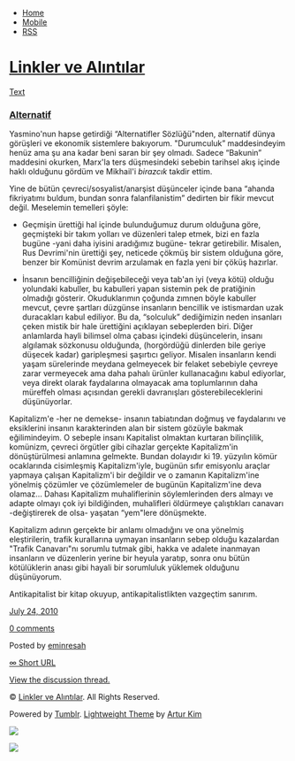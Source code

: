 -   [Home](/)
-   [Mobile](/mobile)
-   [RSS](http://eminresah.tumblr.com/rss)

[Linkler ve Alıntılar](/)
=========================

[Text](http://eminresah.tumblr.com/post/852647018/alternatif)

### [Alternatif](http://eminresah.tumblr.com/post/852647018/alternatif)

Yasmino'nun hapse getirdiği “Alternatifler Sözlüğü"nden, alternatif
dünya görüşleri ve ekonomik sistemlere bakıyorum. "Durumculuk”
maddesindeyim henüz ama şu ana kadar beni saran bir şey olmadı. Sadece
“Bakunin” maddesini okurken, Marx'la ters düşmesindeki sebebin tarihsel
akış içinde haklı olduğunu gördüm ve Mikhail'i *birazcık* takdir ettim.

Yine de bütün çevreci/sosyalist/anarşist düşünceler içinde bana “ahanda
fikriyatımı buldum, bundan sonra falanfilanistim” dedirten bir fikir
mevcut değil. Meselemin temelleri şöyle:

-   Geçmişin ürettiği hal içinde bulunduğumuz durum olduğuna göre,
    geçmişteki bir takım yolları ve düzenleri talep etmek, bizi en fazla
    bugüne -yani daha iyisini aradığımız bugüne- tekrar getirebilir.
    Misalen, Rus Devrimi'nin ürettiği şey, neticede çökmüş bir sistem
    olduğuna göre, benzer bir Komünist devrim arzulamak en fazla yeni
    bir çöküş hazırlar.

-   İnsanın bencilliğinin değişebileceği veya tab'an iyi (veya kötü)
    olduğu yolundaki kabuller, bu kabulleri yapan sistemin pek de
    pratiğinin olmadığı gösterir. Okuduklarımın çoğunda zımnen böyle
    kabuller mevcut, çevre şartları düzgünse insanların bencillik ve
    istismardan uzak duracakları kabul ediliyor. Bu da, “solculuk”
    dediğimizin neden insanları çeken mistik bir hale ürettiğini
    açıklayan sebeplerden biri. Diğer anlamlarda hayli bilimsel olma
    çabası içindeki düşüncelerin, insanı algılamak sözkonusu olduğunda,
    (horgördüğü dinlerden bile geriye düşecek kadar) garipleşmesi
    şaşırtıcı geliyor. Misalen insanların kendi yaşam sürelerinde
    meydana gelmeyecek bir felaket sebebiyle çevreye zarar vermeyecek
    ama daha pahalı ürünler kullanacağını kabul ediyorlar, veya direkt
    olarak faydalarına olmayacak ama toplumlarının daha müreffeh olması
    açısından gerekli davranışları gösterebileceklerini düşünüyorlar.

Kapitalizm'e -her ne demekse- insanın tabiatından doğmuş ve faydalarını
ve eksiklerini insanın karakterinden alan bir sistem gözüyle bakmak
eğilimindeyim. O sebeple insanı Kapitalist olmaktan kurtaran
bilinçlilik, komünizm, çevreci örgütler gibi cihazlar gerçekte
Kapitalizm'in dönüştürülmesi anlamına gelmekte. Bundan dolayıdır ki 19.
yüzyılın kömür ocaklarında cisimleşmiş Kapitalizm'iyle, bugünün sıfır
emisyonlu araçlar yapmaya çalışan Kapitalizm'i bir değildir ve o zamanın
Kapitalizm'ine yönelmiş çözümler ve çözümlemeler de bugünün
Kapitalizm'ine deva olamaz… Dahası Kapitalizm muhaliflerinin
söylemlerinden ders almayı ve adapte olmayı çok iyi bildiğinden,
muhalifleri öldürmeye çalıştıkları canavarı -değiştirerek de olsa-
yaşatan “yem"lere dönüşmekte.

Kapitalizm adının gerçekte bir anlamı olmadığını ve ona yönelmiş
eleştirilerin, trafik kurallarına uymayan insanların sebep olduğu
kazalardan "Trafik Canavarı"nı sorumlu tutmak gibi, hakka ve adalete
inanmayan insanların ve düzenlerin yerine bir heyula yaratıp, sonra onu
bütün kötülüklerin anası gibi hayali bir sorumluluk yüklemek olduğunu
düşünüyorum.

Antikapitalist bir kitap okuyup, antikapitalistlikten vazgeçtim sanırım.

[July 24, 2010](http://eminresah.tumblr.com/post/852647018/alternatif)

[0
comments](http://eminresah.tumblr.com/post/852647018/alternatif#disqus_thread)

Posted by [eminresah](http://eminresah.tumblr.com/)

[∞ Short URL](http://tmblr.co/ZWS1Oyoqbng)

[View the discussion thread.](http://erblog.disqus.com/?url=ref)

© [Linkler ve Alıntılar](/). All Rights Reserved.

Powered by [Tumblr](http://tumblr.com). [Lightweight
Theme](http://www.tumblr.com/theme/10820) by [Artur
Kim](http://arturkim.com)

![](https://px.srvcs.tumblr.com/impixu?T=1434919021&J=eyJ0eXBlIjoidXJsIiwidXJsIjoiaHR0cDpcL1wvZW1pbnJlc2FoLnR1bWJsci5jb21cL3Bvc3RcLzg1MjY0NzAxOFwvYWx0ZXJuYXRpZiIsInJlcXR5cGUiOjAsInJvdXRlIjoiXC9wb3N0XC86aWRcLzpzdW1tYXJ5Iiwibm9zY3JpcHQiOjF9&U=DKLEOEOCBN&K=7b125a64b8de338db3eafe1cb3f79138dfd8d77ca242eaf6f1dad915e6a58dcc&R=)

![](https://px.srvcs.tumblr.com/impixu?T=1434919021&J=eyJ0eXBlIjoicG9zdCIsInVybCI6Imh0dHA6XC9cL2VtaW5yZXNhaC50dW1ibHIuY29tXC9wb3N0XC84NTI2NDcwMThcL2FsdGVybmF0aWYiLCJyZXF0eXBlIjowLCJyb3V0ZSI6IlwvcG9zdFwvOmlkXC86c3VtbWFyeSIsInBvc3RzIjpbeyJwb3N0aWQiOiI4NTI2NDcwMTgiLCJibG9naWQiOiIzNjQ4MDI4Iiwic291cmNlIjozM31dLCJub3NjcmlwdCI6MX0=&U=KIBOKNLACG&K=8a092a7ab301b86f939b51ada6540179867ed0963c0a1c2bcd2fbf43ba6f1e4d&R=)

